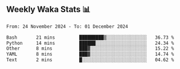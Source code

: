 ## Weekly Waka Stats 📊
<!--START_SECTION:waka-->

```txt
From: 24 November 2024 - To: 01 December 2024

Bash       21 mins         █████████▒░░░░░░░░░░░░░░░   36.73 %
Python     14 mins         ██████░░░░░░░░░░░░░░░░░░░   24.34 %
Other      8 mins          ███▓░░░░░░░░░░░░░░░░░░░░░   15.22 %
YAML       8 mins          ███▓░░░░░░░░░░░░░░░░░░░░░   14.74 %
Text       2 mins          █░░░░░░░░░░░░░░░░░░░░░░░░   04.62 %
```

<!--END_SECTION:waka-->

<!--

Here are some ideas to get you started:

- 🔭 I’m currently working on (way to add branches committed on)
- 🌱 I’m currently learning Web Frameworks and Machine Learning! (Lisp, JS (react & angular), Python, and __)
- 💬 Ask me about ...
- 📫 How to reach me: 
- 😄 Pronouns: He/Him/His
- ⚡ Fun fact: ...

that-recsys-lab
-->
